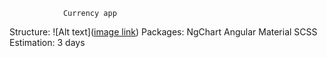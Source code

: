 				Currency app
Structure: 
![Alt text]([image link](https://lucid.app/lucidchart/82189e50-2653-4e1d-b3bd-eb30f9dfafd3/edit?viewport_loc=-985%2C-404%2C3314%2C1424%2C0_0&invitationId=inv_d1972da7-05af-49cf-9d3c-73b29e406d0a))
Packages:
NgChart
Angular Material
SCSS
Estimation:
3 days
